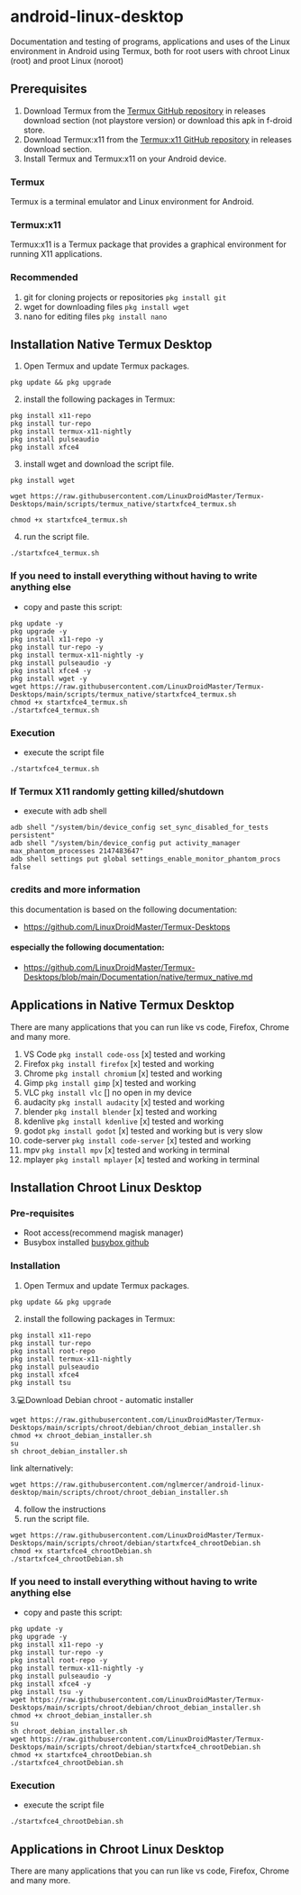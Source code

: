 # android-linux-desktop
 Documentation and testing of programs, applications and uses of the Linux environment in Android using Termux, both for root users with chroot Linux (root) and proot Linux (noroot)
## Prerequisites
1. Download Termux from the [Termux GitHub repository](https://github.com/termux/termux-app) in releases download section (not playstore version) or download this apk in f-droid store.
2. Download Termux:x11 from the [Termux:x11 GitHub repository](https://github.com/termux/termux-x11) in releases download section. 
3. Install Termux and Termux:x11 on your Android device.
### Termux

Termux is a terminal emulator and Linux environment for Android.

### Termux:x11

Termux:x11 is a Termux package that provides a graphical environment for running X11 applications.

### Recommended

1. git for cloning projects or repositories ```pkg install git```
2. wget for downloading files ```pkg install wget```
3. nano for editing files ```pkg install nano```
## Installation Native Termux Desktop

1. Open Termux and update Termux packages.
```
pkg update && pkg upgrade
```
2. install the following packages in Termux:
```
pkg install x11-repo
pkg install tur-repo
pkg install termux-x11-nightly
pkg install pulseaudio
pkg install xfce4
```
3. install wget and download the script file.
```
pkg install wget

wget https://raw.githubusercontent.com/LinuxDroidMaster/Termux-Desktops/main/scripts/termux_native/startxfce4_termux.sh

chmod +x startxfce4_termux.sh
```
4. run the script file.
```
./startxfce4_termux.sh
```
### If you need to install everything without having to write anything else
- copy and paste this script: 
```
pkg update -y
pkg upgrade -y
pkg install x11-repo -y
pkg install tur-repo -y
pkg install termux-x11-nightly -y
pkg install pulseaudio -y
pkg install xfce4 -y
pkg install wget -y
wget https://raw.githubusercontent.com/LinuxDroidMaster/Termux-Desktops/main/scripts/termux_native/startxfce4_termux.sh
chmod +x startxfce4_termux.sh
./startxfce4_termux.sh
```
### Execution
- execute the script file
```
./startxfce4_termux.sh
```
### If Termux X11 randomly getting killed/shutdown
- execute with adb shell
```
adb shell "/system/bin/device_config set_sync_disabled_for_tests persistent"
adb shell "/system/bin/device_config put activity_manager max_phantom_processes 2147483647"
adb shell settings put global settings_enable_monitor_phantom_procs false
```
### credits and more information
this documentation is based on the following documentation:
- https://github.com/LinuxDroidMaster/Termux-Desktops
#### especially the following documentation:
- https://github.com/LinuxDroidMaster/Termux-Desktops/blob/main/Documentation/native/termux_native.md
## Applications in Native Termux Desktop

There are many applications that you can run like vs code, Firefox, Chrome
and many more.
1. VS Code `pkg install code-oss` [x] tested and working
2. Firefox `pkg install firefox` [x] tested and working
3. Chrome `pkg install chromium` [x] tested and working
5. Gimp `pkg install gimp` [x] tested and working
6. VLC `pkg install vlc` [] no open in my device
7. audacity `pkg install audacity` [x] tested and working
8. blender `pkg install blender` [x] tested and working
9. kdenlive `pkg install kdenlive` [x] tested and working
10. godot `pkg install godot` [x] tested and working but is very slow
17. code-server `pkg install code-server` [x] tested and working
18. mpv `pkg install mpv` [x] tested and working in terminal
19. mplayer `pkg install mplayer` [x] tested and working in terminal
## Installation Chroot Linux Desktop
### Pre-requisites
- Root access(recommend magisk manager)
- Busybox installed [busybox github](https://github.com/Magisk-Modules-Alt-Repo/BuiltIn-BusyBox)

### Installation
1. Open Termux and update Termux packages.
```
pkg update && pkg upgrade
```
2. install the following packages in Termux:
```
pkg install x11-repo
pkg install tur-repo
pkg install root-repo
pkg install termux-x11-nightly  
pkg install pulseaudio
pkg install xfce4
pkg install tsu
```
3.💻Download Debian chroot - automatic installer 
```
wget https://raw.githubusercontent.com/LinuxDroidMaster/Termux-Desktops/main/scripts/chroot/debian/chroot_debian_installer.sh
chmod +x chroot_debian_installer.sh
su
sh chroot_debian_installer.sh
```
link alternatively:
```
wget https://raw.githubusercontent.com/nglmercer/android-linux-desktop/main/scripts/chroot/chroot_debian_installer.sh
```
4. follow the instructions
5. run the script file.
```
wget https://raw.githubusercontent.com/LinuxDroidMaster/Termux-Desktops/main/scripts/chroot/debian/startxfce4_chrootDebian.sh
chmod +x startxfce4_chrootDebian.sh
./startxfce4_chrootDebian.sh
```
### If you need to install everything without having to write anything else
- copy and paste this script: 
```
pkg update -y
pkg upgrade -y
pkg install x11-repo -y
pkg install tur-repo -y
pkg install root-repo -y
pkg install termux-x11-nightly -y
pkg install pulseaudio -y
pkg install xfce4 -y
pkg install tsu -y
wget https://raw.githubusercontent.com/LinuxDroidMaster/Termux-Desktops/main/scripts/chroot/debian/chroot_debian_installer.sh
chmod +x chroot_debian_installer.sh
su
sh chroot_debian_installer.sh
wget https://raw.githubusercontent.com/LinuxDroidMaster/Termux-Desktops/main/scripts/chroot/debian/startxfce4_chrootDebian.sh
chmod +x startxfce4_chrootDebian.sh
./startxfce4_chrootDebian.sh
```
### Execution
- execute the script file
```
./startxfce4_chrootDebian.sh
```
## Applications in Chroot Linux Desktop

There are many applications that you can run like vs code, Firefox, Chrome
and many more.